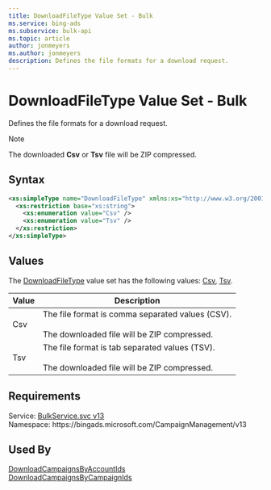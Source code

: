 ```yaml
---
title: DownloadFileType Value Set - Bulk
ms.service: bing-ads
ms.subservice: bulk-api
ms.topic: article
author: jonmeyers
ms.author: jonmeyers
description: Defines the file formats for a download request.
---
```

# DownloadFileType Value Set - Bulk
Defines the file formats for a download request.

> [!NOTE]
> The downloaded **Csv** or **Tsv** file will be ZIP compressed.

## Syntax
```xml
<xs:simpleType name="DownloadFileType" xmlns:xs="http://www.w3.org/2001/XMLSchema">
  <xs:restriction base="xs:string">
    <xs:enumeration value="Csv" />
    <xs:enumeration value="Tsv" />
  </xs:restriction>
</xs:simpleType>
```

## <a name="values"></a>Values

The [DownloadFileType](downloadfiletype.md) value set has the following values: [Csv](#csv), [Tsv](#tsv).

|Value|Description|
|-----------|---------------|
|<a name="csv"></a>Csv|The file format is comma separated values (CSV).<br/><br/>The downloaded file will be ZIP compressed.|
|<a name="tsv"></a>Tsv|The file format is tab separated values (TSV).<br/><br/>The downloaded file will be ZIP compressed.|

## Requirements
Service: [BulkService.svc v13](https://bulk.api.bingads.microsoft.com/Api/Advertiser/CampaignManagement/v13/BulkService.svc)  
Namespace: https\://bingads.microsoft.com/CampaignManagement/v13  

## Used By
[DownloadCampaignsByAccountIds](downloadcampaignsbyaccountids.md)  
[DownloadCampaignsByCampaignIds](downloadcampaignsbycampaignids.md)  
